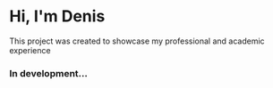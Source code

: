 # Hi, I'm Denis

This project was created to showcase my professional and academic experience

### In development...
